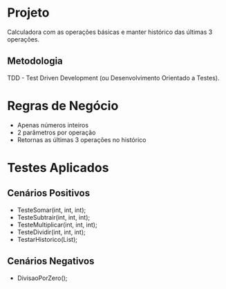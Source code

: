 # Projeto
Calculadora com as operações básicas e manter histórico das últimas 3 operações.

## Metodologia
TDD - Test Driven Development (ou Desenvolvimento Orientado a Testes).

# Regras de Negócio
* Apenas números inteiros
* 2 parâmetros por operação
* Retornas as últimas 3 operações no histórico

# Testes Aplicados
## Cenários Positivos
- TesteSomar(int, int, int);
- TesteSubtrair(int, int, int);
- TesteMultiplicar(int, int, int);
- TesteDividir(int, int, int);
- TestarHistorico(List);

## Cenários Negativos
- DivisaoPorZero();
